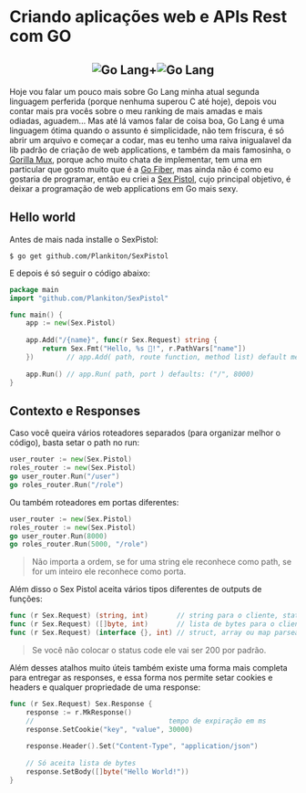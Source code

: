 # Criando aplicações web e APIs Rest com GO

## <center><img src="golang.png" alt="Go Lang" style="max-height: 300px;" />+<img src="sexpistol.png" alt="Go Lang" style="max-height: 300px;"></center>



Hoje vou falar um pouco mais sobre Go Lang minha atual segunda linguagem perferida (porque nenhuma superou C até hoje), depois vou contar mais pra vocês sobre o meu ranking de mais amadas e mais odiadas, aguadem... Mas até lá vamos falar de coisa boa, Go Lang é uma linguagem ótima quando o assunto é simplicidade, não tem friscura, é só abrir um arquivo e começar a codar, mas eu tenho uma raiva inigualavel da lib padrão de criação de web applications, e também da mais famosinha, o [Gorilla Mux](http://github.com/gorilla/mux), porque acho muito chata de implementar, tem uma em particular que gosto muito que é a [Go Fiber](https://github.com/gofiber/fiber), mas ainda não é como eu gostaria de programar, então eu criei a [Sex Pistol](https://github.com/SexPistol), cujo principal objetivo, é deixar a programação de web applications em Go mais sexy.

## Hello world

Antes de mais nada installe o SexPistol:

```shell
$ go get github.com/Plankiton/SexPistol
```

E depois é só seguir o código abaixo:

```go
package main
import "github.com/Plankiton/SexPistol"

func main() {
    app := new(Sex.Pistol)
    
    app.Add("/{name}", func(r Sex.Request) string {
        return Sex.Fmt("Hello, %s 👋!", r.PathVars["name"])
    })        // app.Add( path, route function, method list) default method list: []string{"GET"}
    
    app.Run() // app.Run( path, port ) defaults: ("/", 8000)
}
```

## Contexto e Responses

Caso você queira vários roteadores separados (para organizar melhor o código), basta setar o path no run:

```go
user_router := new(Sex.Pistol)
roles_router := new(Sex.Pistol)
go user_router.Run("/user")
go roles_router.Run("/role")
```

Ou também roteadores em portas diferentes:

```go
user_router := new(Sex.Pistol)
roles_router := new(Sex.Pistol)
go user_router.Run(8000)
go roles_router.Run(5000, "/role")
```

> Não importa a ordem, se for uma string ele reconhece como path, se for um inteiro ele reconhece como porta.

Além disso o Sex Pistol aceita vários tipos diferentes de outputs de funções:

```go
func (r Sex.Request) (string, int)       // string para o cliente, status code
func (r Sex.Request) ([]byte, int)       // lista de bytes para o cliente, status code
func (r Sex.Request) (interface {}, int) // struct, array ou map parseado como json, status code
```

>  Se você não colocar o status code ele vai ser 200 por padrão.

Além desses atalhos muito úteis também existe uma forma mais completa para entregar as responses, e essa forma nos permite setar cookies e headers e qualquer propriedade de uma response:

```go
func (r Sex.Request) Sex.Response {
    response := r.MkResponse()
    //                                 tempo de expiração em ms
    response.SetCookie("key", "value", 30000)
    
    response.Header().Set("Content-Type", "application/json")
    
    // Só aceita lista de bytes
    response.SetBody([]byte("Hello World!"))
}
```

